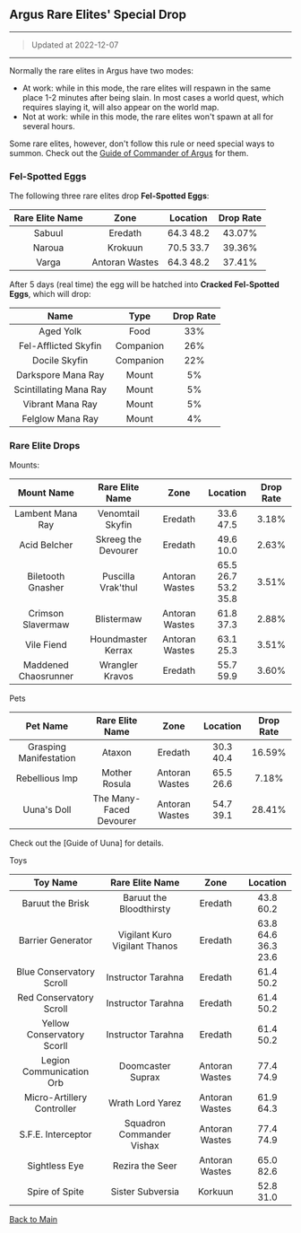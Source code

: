 ## Argus Rare Elites' Special Drop

---

>   Updated at 2022-12-07

---

Normally the rare elites in Argus have two modes:

-   At work: while in this mode, the rare elites will respawn in the same place 1-2 minutes after being slain. In most cases a world quest, which requires slaying it, will also appear on the world map.
-   Not at work: while in this mode, the rare elites won't spawn at all for several hours.

Some rare elites, however, don't follow this rule or need special ways to summon. Check out the [Guide of Commander of Argus](https://david-dhc.github.io/World-of-Warcraft/Achievements/CommanderofArgus.html) for them.



### Fel-Spotted Eggs

The following three rare elites drop **Fel-Spotted Eggs**:

| Rare Elite Name |      Zone      | Location  | Drop Rate |
| :-------------: | :------------: | :-------: | :-------: |
|     Sabuul      |    Eredath     | 64.3 48.2 |  43.07%   |
|     Naroua      |    Krokuun     | 70.5 33.7 |  39.36%   |
|      Varga      | Antoran Wastes | 64.3 48.2 |  37.41%   |

After 5 days (real time) the egg will be hatched into **Cracked Fel-Spotted Eggs**, which will drop:

|          Name          |   Type    | Drop Rate |
| :--------------------: | :-------: | :-------: |
|       Aged Yolk        |   Food    |    33%    |
|  Fel-Afflicted Skyfin  | Companion |    26%    |
|     Docile Skyfin      | Companion |    22%    |
|   Darkspore Mana Ray   |   Mount   |    5%     |
| Scintillating Mana Ray |   Mount   |    5%     |
|    Vibrant Mana Ray    |   Mount   |    5%     |
|    Felglow Mana Ray    |   Mount   |    4%     |



### Rare Elite Drops

Mounts:

|      Mount Name      |     Rare Elite Name      |      Zone      |         Location         | Drop Rate |
| :------------------: | :----------------------: | :------------: | :----------------------: | :-------: |
|   Lambent Mana Ray   |     Venomtail Skyfin     |    Eredath     |        33.6 47.5         |   3.18%   |
|     Acid Belcher     |   Skreeg the Devourer    |    Eredath     |        49.6 10.0         |   2.63%   |
|  Biletooth Gnasher   | Puscilla <br />Vrak'thul | Antoran Wastes | 65.5 26.7<br />53.2 35.8 |   3.51%   |
|  Crimson Slavermaw   |        Blistermaw        | Antoran Wastes |        61.8 37.3         |   2.88%   |
|      Vile Fiend      |    Houndmaster Kerrax    | Antoran Wastes |        63.1 25.3         |   3.51%   |
| Maddened Chaosrunner |     Wrangler Kravos      |    Eredath     |        55.7 59.9         |   3.60%   |



Pets

|        Pet Name        |     Rare Elite Name     |      Zone      | Location  | Drop Rate |
| :--------------------: | :---------------------: | :------------: | :-------: | :-------: |
| Grasping Manifestation |         Ataxon          |    Eredath     | 30.3 40.4 |  16.59%   |
|     Rebellious Imp     |      Mother Rosula      | Antoran Wastes | 65.5 26.6 |   7.18%   |
|      Uuna's Doll       | The Many-Faced Devourer | Antoran Wastes | 54.7 39.1 |  28.41%   |

Check out the [Guide of Uuna] for details.



Toys

|        **Toy** Name        |          Rare Elite Name           |    **Zone**    |         Location         |
| :------------------------: | :--------------------------------: | :------------: | :----------------------: |
|      Baruut the Brisk      |      Baruut the Bloodthirsty       |    Eredath     |        43.8 60.2         |
|     Barrier Generator      | Vigilant Kuro<br />Vigilant Thanos |    Eredath     | 63.8 64.6<br />36.3 23.6 |
|  Blue Conservatory Scroll  |         Instructor Tarahna         |    Eredath     |        61.4 50.2         |
|  Red Conservatory Scroll   |         Instructor Tarahna         |    Eredath     |        61.4 50.2         |
| Yellow Conservatory Scorll |         Instructor Tarahna         |    Eredath     |        61.4 50.2         |
|  Legion Communication Orb  |         Doomcaster Suprax          | Antoran Wastes |        77.4 74.9         |
| Micro-Artillery Controller |          Wrath Lord Yarez          | Antoran Wastes |        61.9 64.3         |
|     S.F.E. Interceptor     |     Squadron Commander Vishax      | Antoran Wastes |        77.4 74.9         |
|       Sightless Eye        |          Rezira the Seer           | Antoran Wastes |        65.0 82.6         |
|       Spire of Spite       |          Sister Subversia          |    Korkuun     |        52.8 31.0         |



[Back to Main](https://david-dhc.github.io/World-of-Warcraft)
